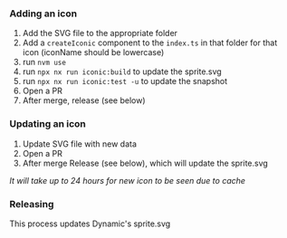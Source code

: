 ### Adding an icon

1. Add the SVG file to the appropriate folder
1. Add a `createIconic` component to the `index.ts` in that folder for that icon (iconName should be lowercase)
1. run `nvm use`
1. run `npx nx run iconic:build` to update the sprite.svg
1. run `npx nx run iconic:test -u` to update the snapshot
1. Open a PR
1. After merge, release (see below)

### Updating an icon

1. Update SVG file with new data
1. Open a PR
1. After merge Release (see below), which will update the sprite.svg

_It will take up to 24 hours for new icon to be seen due to cache_

### Releasing

This process updates Dynamic's sprite.svg
